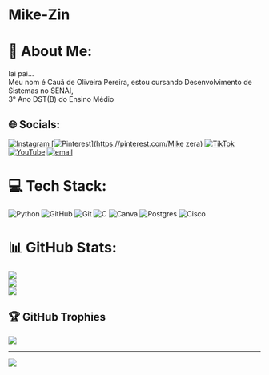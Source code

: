 # Mike-Zin

# 💫 About Me:
Iai pai...<br>Meu nom é Cauã de Oliveira Pereira, estou cursando Desenvolvimento de Sistemas no SENAI,<br>3° Ano DST(B) do Ensino Médio


## 🌐 Socials:
[![Instagram](https://img.shields.io/badge/Instagram-%23E4405F.svg?logo=Instagram&logoColor=white)](https://instagram.com/c1aua) [![Pinterest](https://img.shields.io/badge/Pinterest-%23E60023.svg?logo=Pinterest&logoColor=white)](https://pinterest.com/Mike zera) [![TikTok](https://img.shields.io/badge/TikTok-%23000000.svg?logo=TikTok&logoColor=white)](https://tiktok.com/@Cauazin) [![YouTube](https://img.shields.io/badge/YouTube-%23FF0000.svg?logo=YouTube&logoColor=white)](https://youtube.com/@Mike) [![email](https://img.shields.io/badge/Email-D14836?logo=gmail&logoColor=white)](mailto:caua.oliveira.pereira18@gmai.com) 

# 💻 Tech Stack:
![Python](https://img.shields.io/badge/python-3670A0?style=for-the-badge&logo=python&logoColor=ffdd54) ![GitHub](https://img.shields.io/badge/github-%23121011.svg?style=for-the-badge&logo=github&logoColor=white) ![Git](https://img.shields.io/badge/git-%23F05033.svg?style=for-the-badge&logo=git&logoColor=white) ![C](https://img.shields.io/badge/c-%2300599C.svg?style=for-the-badge&logo=c&logoColor=white) ![Canva](https://img.shields.io/badge/Canva-%2300C4CC.svg?style=for-the-badge&logo=Canva&logoColor=white) ![Postgres](https://img.shields.io/badge/postgres-%23316192.svg?style=for-the-badge&logo=postgresql&logoColor=white) ![Cisco](https://img.shields.io/badge/cisco-%23049fd9.svg?style=for-the-badge&logo=cisco&logoColor=black)
# 📊 GitHub Stats:
![](https://github-readme-stats.vercel.app/api?username=Mike-Zin&theme=dark&hide_border=false&include_all_commits=true&count_private=true)<br/>
![](https://nirzak-streak-stats.vercel.app/?user=Mike-Zin&theme=dark&hide_border=false)<br/>
![](https://github-readme-stats.vercel.app/api/top-langs/?username=Mike-Zin&theme=dark&hide_border=false&include_all_commits=true&count_private=true&layout=compact)

## 🏆 GitHub Trophies
![](https://github-profile-trophy.vercel.app/?username=Mike-Zin&theme=radical&no-frame=false&no-bg=false&margin-w=4)

---
[![](https://visitcount.itsvg.in/api?id=Mike-Zin&icon=6&color=4)](https://visitcount.itsvg.in)

<!-- Proudly created with GPRM ( https://gprm.itsvg.in ) -->
